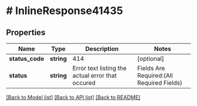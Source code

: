 # # InlineResponse41435

## Properties

Name | Type | Description | Notes
------------ | ------------- | ------------- | -------------
**status_code** | **string** | 414 | [optional]
**status** | **string** | Error text listing the actual error that occured |  Fields Are Required:(All Required Fields) |  Invalid value entered for:(Input Fields) | TrunkGroup Session Update is not allowed for customer | [optional]

[[Back to Model list]](../../README.md#models) [[Back to API list]](../../README.md#endpoints) [[Back to README]](../../README.md)
